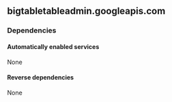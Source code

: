 ## bigtabletableadmin.googleapis.com

### Dependencies

#### Automatically enabled services

None

#### Reverse dependencies

None
